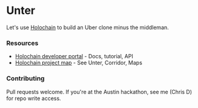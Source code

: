 # Unter

Let's use [Holochain](https://holochain.org/) to build an Uber clone minus the middleman.


### Resources

* [Holochain developer portal](https://developer.holochain.org/) - Docs, tutorial, API
* [Holochain project map](http://map.holohackers.org/) - See Unter, Corridor, Maps


### Contributing

Pull requests welcome. If you're at the Austin hackathon, see me (Chris D) for repo write access.
